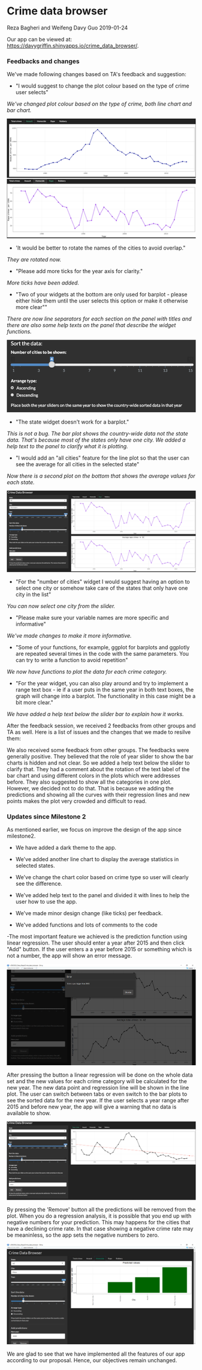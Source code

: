 Crime data browser
================
Reza Bagheri and Weifeng Davy Guo
2019-01-24

Our app can be viewed at: <https://davygriffin.shinyapps.io/crime_data_browser/>.

### Feedbacks and changes

We've made following changes based on TA's feedback and suggestion:

-   "I would suggest to change the plot colour based on the type of crime user selects"

*We've changed plot colour based on the type of crime, both line chart and bar chart.* 

<img src ="img/pic10.png">

<img src ="img/pic11.png">

-   'It would be better to rotate the names of the cities to avoid overlap."

*They are rotated now.*

-   "Please add more ticks for the year axis for clarity."

*More ticks have been added.*

-   "Two of your widgets at the bottom are only used for barplot - please either hide them until the user selects this option or make it otherwise more clear""

*There are now line separators for each section on the panel with titles and there are also some help texts on the panel that describe the widget functions.*

<img src ="img/pic13.png">

-   "The state widget doesn't work for a barplot."

*This is not a bug. The bar plot shows the country-wide data not the state data. That's because most of the states only have one city. We added a help text to the panel to clarify what it is plotting.*

-   "I would add an "all cities" feature for the line plot so that the user can see the average for all cities in the selected state"

*Now there is a second plot on the bottom that shows the average values for each state.* 

<img src ="img/pic14.png">

-   "For the "number of cities" widget I would suggest having an option to select one city or somehow take care of the states that only have one city in the list"

*You can now select one city from the slider.*

-   "Please make sure your variable names are more specific and informative"

*We've made changes to make it more informative.*

-  "Some of your functions, for example, ggplot for barplots and ggplotly are repeated several times in the code with the same parameters. You can try to write a function to avoid repetition"

*We now have functions to plot the data for each crime category.*

-   "For the year widget, you can also play around and try to implement a range text box - ie if a user puts in the same year in both text boxes, the graph will change into a barplot. The functionality in this case might be a bit more clear."

*We have added a help text below the slider bar to explain how it works.*

After the feedback session, we received 2 feedbacks from other groups and TA as well. Here is a list of issues and the changes that we made to resilve them:

We also received some feedback from other groups. The feedbacks were generally positive. They believed that the role of year slider to show the bar charts is hidden and not clear. So we added a help text below the slider to clarify that. They had a comment about the rotation of the text label of the bar chart and using different colors in the plots which were addresses before.
They also suggested to show all the categories in one plot. However, we decided not to do that. That is because we adding the predictions and showing all the curves with their regression lines and new points makes the plot very crowded and difficult to read.


### Updates since Milestone 2

As mentioned earlier, we focus on improve the design of the app since milestone2.

-   We have added a dark theme to the app.

-   We've added another line chart to display the average statistics in selected states.

-   We've change the chart color based on crime type so user will clearly see the difference.

-   We've added help text to the panel and divided it with lines to help the user how to use the app.

-   We've made minor design change (like ticks) per feedback.

-   We've added functions and lots of comments to the code

-The most important feature we achieved is the prediction function using linear regression. The user should enter a year after 2015 and  then click "Add" button. If the user enters a a year before 2015 or something which is not a number, the app will show an error message.

<img src ="img/pic16.png">

After pressing the button a linear regression will be done on the whole data set and the new values for each crime category will be calculated for the new year. The new data point and regression line will be shown in the line plot. The user can switch between tabs or even switch to the bar plots to see the sorted data for the new year. If the user selects a year range after 2015 and before new year, the app will give a warning that no data is available to show.

<img src ="img/pic15.png">

By pressing the 'Remove' button all the predictions will be removed from the plot. When you do a regression analysis, it is possible that you end up with negative numbers for your prediction. This may happens for the cities that have a declining crime rate. In that case showing a negative crime rate may be meaninless, so the app sets the negative numbers to zero.

<img src ="img/pic17.png">


We are glad to see that we have implemented all the features of our app according to our proposal. Hence, our objectives remain unchanged.
